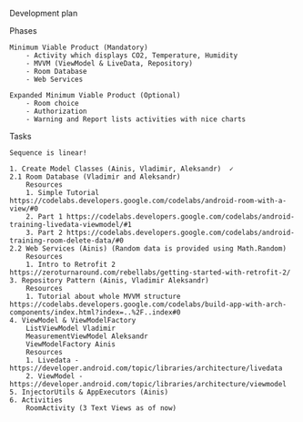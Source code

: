 Development plan

Phases

	Minimum Viable Product (Mandatory)
		- Activity which displays CO2, Temperature, Humidity
		- MVVM (ViewModel & LiveData, Repository)
		- Room Database
		- Web Services

	Expanded Minimum Viable Product (Optional)
		- Room choice
		- Authorization
		- Warning and Report lists activities with nice charts

Tasks

	Sequence is linear!

	1. Create Model Classes (Ainis, Vladimir, Aleksandr)  ✓
	2.1 Room Database (Vladimir and Aleksandr)
		Resources
		1. Simple Tutorial https://codelabs.developers.google.com/codelabs/android-room-with-a-view/#0
		2. Part 1 https://codelabs.developers.google.com/codelabs/android-training-livedata-viewmodel/#1
		3. Part 2 https://codelabs.developers.google.com/codelabs/android-training-room-delete-data/#0
	2.2 Web Services (Ainis) (Random data is provided using Math.Random)
		Resources
		1. Intro to Retrofit 2 https://zeroturnaround.com/rebellabs/getting-started-with-retrofit-2/ 
	3. Repository Pattern (Ainis, Vladimir Aleksandr)
		Resources
		1. Tutorial about whole MVVM structure https://codelabs.developers.google.com/codelabs/build-app-with-arch-components/index.html?index=..%2F..index#0
	4. ViewModel & ViewModelFactory
		ListViewModel Vladimir
		MeasurementViewModel Aleksandr
		ViewModelFactory Ainis
		Resources
		1. Livedata - https://developer.android.com/topic/libraries/architecture/livedata
		2. ViewModel - https://developer.android.com/topic/libraries/architecture/viewmodel
	5. InjectorUtils & AppExecutors (Ainis)
	6. Activities
		RoomActivity (3 Text Views as of now)

